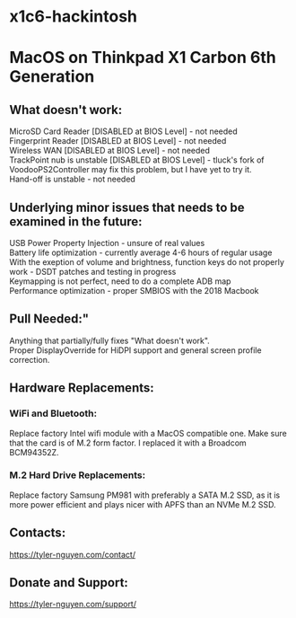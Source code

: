 # x1c6-hackintosh
# MacOS on Thinkpad X1 Carbon 6th Generation

## What doesn't work:
MicroSD Card Reader [DISABLED at BIOS Level] - not needed  
Fingerprint Reader [DISABLED at BIOS Level] - not needed  
Wireless WAN [DISABLED at BIOS Level] - not needed  
TrackPoint nub is unstable [DISABLED at BIOS Level] - tluck's fork of VoodooPS2Controller may fix this problem, but I have yet to try it.  
Hand-off is unstable - not needed  

## Underlying minor issues that needs to be examined in the future:
USB Power Property Injection - unsure of real values  
Battery life optimization - currently average 4-6 hours of regular usage  
With the exeption of volume and brightness, function keys do not properly work - DSDT patches and testing in progress  
Keymapping is not perfect, need to do a complete ADB map  
Performance optimization - proper SMBIOS with the 2018 Macbook  

## Pull Needed:"
Anything that partially/fully fixes "What doesn't work".  
Proper DisplayOverride for HiDPI support and general screen profile correction.  

## Hardware Replacements:
### WiFi and Bluetooth:
Replace factory Intel wifi module with a MacOS compatible one. Make sure that the card is of M.2 form factor. I replaced it with a Broadcom BCM94352Z.   

### M.2 Hard Drive Replacements:
Replace factory Samsung PM981 with preferably a SATA M.2 SSD, as it is more power efficient and plays nicer with APFS than an NVMe M.2 SSD. 

## Contacts:  
https://tyler-nguyen.com/contact/  

## Donate and Support:
https://tyler-nguyen.com/support/
